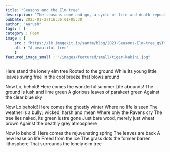 ```yaml
---
title: "Seasons and the Elm tree"
description: "The seasons come and go, a cycle of life and death repeats but elm tree stands,witness to everything around it"
pubDate: 2023-01-27T16:36:01+05:30
author: "Aarush"
tags: [ ]
category : Poem
image : {
    src : "https://ik.imagekit.io/santm/blog/2023-Seasons-Elm-tree_gyTYFNQhN.webp",
    alt : "A beautiful tree"
    }
featured_image_small : "/images/featured/small/tiger-kabini.jpg"
---
```

Here stand the lonely elm tree
Rooted to the ground
While its young little leaves swing free
In the cool breeze that blows around

Now Lo, behold!
Here comes the wonderful summer
Life abounds!
The  ground is lush and lime green 
A glorious leaves of parakeet green
Against the clear blue sky

Now Lo behold!
Here comes the ghostly winter 
Where no life is seen
The weather is a bully; wicked, harsh and mean
Where only the Ravens cry 
The tree lies naked, its green lustre gone 
Just bare wood, merely just wheat brown
Against the deathly grey atmosphere

Now lo behold!
Here comes the rejuvenating spring
The leaves are back
A new lease on life
Freed from the ice 
The grass dots the former barren lithosphere
That surrounds the lonely elm tree
